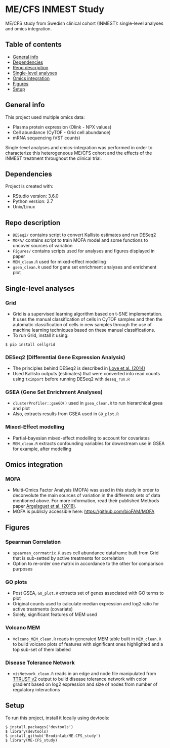 # ME/CFS INMEST Study
ME/CFS study from Swedish clinical cohort (INMEST): single-level analyses and omics integration.

## Table of contents
* [General info](#general-info)
* [Dependencies](#dependencies)
* [Repo description](#repo-description)
* [Single-level analyses](#single-level-analyses)
* [Omics integration](#omics-integration)
* [Figures](#figures)
* [Setup](#setup)

## General info
This project used multiple omics data:
- Plasma protein expression (Olink - NPX values)
- Cell abundance (CyTOF - Grid cell abundance)
- mRNA sequencing (VST counts)

Single-level analyses and omics-integration was performed in order to characterize this heterogeneous ME/CFS cohort and the effects of the INMEST treatment throughout the clinical trial.
	
## Dependencies
Project is created with:
* RStudio version: 3.6.0
* Python version: 2.7
* Unix/Linux

## Repo description
- ```DESeq2/``` contains script to convert Kallisto estimates and run DESeq2
- ```MOFA/``` contains script to train MOFA model and some functions to uncover sources of variation 
- ```Figures/``` contains scripts used for analyses and figures displayed in paper 
- ```MEM_clean.R``` used for mixed-effect modelling  
- ```gsea_clean.R``` used for gene set enrichment analyses and enrichment plot  

## Single-level analyses
### Grid
- Grid is a supervised learning algorithm based on t-SNE implementation. It uses the manual classification of cells in CyTOF samples and then the automatic classification of cells in new samples through the use of machine learning techniques based on these manual classifications.
- To run Grid, install it using:
```
$ pip install cellgrid
```
### DESeq2 (Differential Gene Expression Analysis)
- The principles behind DESeq2 is described in [Love et al. (2014)](https://dx.doi.org/10.1186%2Fs13059-014-0550-8)
- Used Kallisto outputs (estimates) that were converted into read counts using ```tximport``` before running DESeq2 with ```deseq_run.R``` 
### GSEA (Gene Set Enrichment Analyses)
- ```clusterProfiler::gseGO()``` used in ```gsea_clean.R``` to run hierarchical gsea and plot 
- Also, extracts results from GSEA used in ```GO_plot.R```
### Mixed-Effect modelling
- Partial-bayesian mixed-effect modelling to account for covariates 
- ```MEM_clean.R``` extracts confounding variables for downstream use in GSEA for example, after modelling

## Omics integration
### MOFA
- Multi-Omics Factor Analysis (MOFA) was used in this study in order to deconvolute the main sources of variation in the differents sets of data mentioned above. For more information, read their published Methods paper [Argelaguet et al. (2018)](https://www.embopress.org/doi/10.15252/msb.20178124). 
- MOFA is publicly accessible here: https://github.com/bioFAM/MOFA 

## Figures
### Spearman Correlation 
- ```spearman_corrmatrix.R``` uses cell abundance dataframe built from Grid that is sub-setted by active treatments for correlation
- Option to re-order one matrix in accordance to the other for comparison purposes
### GO plots
- Post GSEA, ```GO_plot.R``` extracts set of genes associated with GO terms to plot
- Original counts used to calculate median expression and log2 ratio for active treatments (covariate)
- Solely, significant features of MEM used
### Volcano MEM 
- ```Volcano_MEM_clean.R``` reads in generated MEM table built in ```MEM_clean.R``` to build volcano plots of features with significant ones highlighted and a top sub-set of them labeled 
### Disease Tolerance Network 
- ```visNetwork_clean.R``` reads in an edge and node file manipulated from [TTRUST v2](https://www.grnpedia.org/trrust/) output to build disease tolerance network with color gradient based on log2 expression and size of nodes from number of regulatory interactions

## Setup
To run this project, install it locally using devtools:

```
$ install.packages('devtools')
$ library(devtools)
$ install_github('Brodinlab/ME-CFS_study')
$ library(ME-CFS_study)
```
